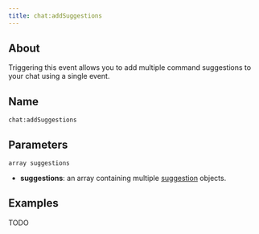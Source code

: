 ```yaml
---
title: chat:addSuggestions
---
```


## About
Triggering this event allows you to add multiple command suggestions to your chat using a single event.

## Name
```
chat:addSuggestions
```


Parameters
----------

```
array suggestions
```

- **suggestions**: an array containing multiple [suggestion](../chat-addSuggestion) objects.

Examples
--------

TODO